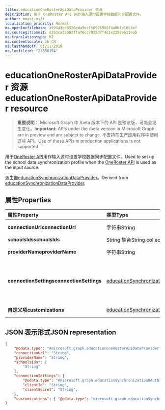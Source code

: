 ```yaml
---
title: educationOneRosterApiDataProvider 资源
description: 用于 OneRoster API 用作输入源时设置学校数据同步配置文件。
author: mmast-msft
localization_priority: Normal
ms.openlocfilehash: a99343ed8026eda9ecf56925986f4a0bfe10b3ef
ms.sourcegitcommit: d2b3ca32602ffa76cc7925d7f4d1e2258e611ea5
ms.translationtype: MT
ms.contentlocale: zh-CN
ms.lasthandoff: 01/11/2019
ms.locfileid: "27858154"
---
```

# <a name="educationonerosterapidataprovider-resource"></a><span data-ttu-id="6cd2c-103">educationOneRosterApiDataProvider 资源</span><span class="sxs-lookup"><span data-stu-id="6cd2c-103">educationOneRosterApiDataProvider resource</span></span>

> <span data-ttu-id="6cd2c-104">**重要说明：** Microsoft Graph 中 /beta 版本下的 API 是预览版，可能会发生变化。</span><span class="sxs-lookup"><span data-stu-id="6cd2c-104">**Important:** APIs under the /beta version in Microsoft Graph are in preview and are subject to change.</span></span> <span data-ttu-id="6cd2c-105">不支持在生产应用程序中使用这些 API。</span><span class="sxs-lookup"><span data-stu-id="6cd2c-105">Use of these APIs in production applications is not supported.</span></span>

<span data-ttu-id="6cd2c-106">用于[OneRoster API](https://www.imsglobal.org/activity/onerosterlis)用作输入源时设置学校数据同步配置文件。</span><span class="sxs-lookup"><span data-stu-id="6cd2c-106">Used to set up the school data synchronization profile when the [OneRoster API](https://www.imsglobal.org/activity/onerosterlis) is used as the input source.</span></span>

<span data-ttu-id="6cd2c-107">派生自[educationSynchronizationDataProvider](educationsynchronizationdataprovider.md)。</span><span class="sxs-lookup"><span data-stu-id="6cd2c-107">Derived from [educationSynchronizationDataProvider](educationsynchronizationdataprovider.md).</span></span>

## <a name="properties"></a><span data-ttu-id="6cd2c-108">属性</span><span class="sxs-lookup"><span data-stu-id="6cd2c-108">Properties</span></span>

| <span data-ttu-id="6cd2c-109">属性</span><span class="sxs-lookup"><span data-stu-id="6cd2c-109">Property</span></span> | <span data-ttu-id="6cd2c-110">类型</span><span class="sxs-lookup"><span data-stu-id="6cd2c-110">Type</span></span> | <span data-ttu-id="6cd2c-111">Description</span><span class="sxs-lookup"><span data-stu-id="6cd2c-111">Description</span></span> |
|:-|:-|:-|
| <span data-ttu-id="6cd2c-112">**connectionUrl**</span><span class="sxs-lookup"><span data-stu-id="6cd2c-112">**connectionUrl**</span></span> | <span data-ttu-id="6cd2c-113">字符串</span><span class="sxs-lookup"><span data-stu-id="6cd2c-113">String</span></span> | <span data-ttu-id="6cd2c-114">连接到 OneRoster 实例 URL。</span><span class="sxs-lookup"><span data-stu-id="6cd2c-114">The connection URL to the OneRoster instance.</span></span> |
| <span data-ttu-id="6cd2c-115">**schoolsIds**</span><span class="sxs-lookup"><span data-stu-id="6cd2c-115">**schoolsIds**</span></span> | <span data-ttu-id="6cd2c-116">String 集合</span><span class="sxs-lookup"><span data-stu-id="6cd2c-116">String collection</span></span> |  <span data-ttu-id="6cd2c-117">学校 sourcedIds 同步的列表。</span><span class="sxs-lookup"><span data-stu-id="6cd2c-117">The list of school sourcedIds to sync.</span></span> |
| <span data-ttu-id="6cd2c-118">**providerName**</span><span class="sxs-lookup"><span data-stu-id="6cd2c-118">**providerName**</span></span> | <span data-ttu-id="6cd2c-119">字符串</span><span class="sxs-lookup"><span data-stu-id="6cd2c-119">String</span></span> | <span data-ttu-id="6cd2c-120">由[OneRoster 规范](https://www.imsglobal.org/oneroster-v11-final-best-practice-and-implementation-guide#AppA)定义 OneRoster 服务提供商的名称。</span><span class="sxs-lookup"><span data-stu-id="6cd2c-120">The OneRoster Service Provider name as defined by the [OneRoster specification](https://www.imsglobal.org/oneroster-v11-final-best-practice-and-implementation-guide#AppA).</span></span> |
| <span data-ttu-id="6cd2c-121">**connectionSettings**</span><span class="sxs-lookup"><span data-stu-id="6cd2c-121">**connectionSettings**</span></span> | [<span data-ttu-id="6cd2c-122">educationSynchronizationConnectionSettings</span><span class="sxs-lookup"><span data-stu-id="6cd2c-122">educationSynchronizationConnectionSettings</span></span>](educationsynchronizationconnectionsettings.md) | <span data-ttu-id="6cd2c-123">OneRoster 实例的连接设置。</span><span class="sxs-lookup"><span data-stu-id="6cd2c-123">Connection settings for the OneRoster instance.</span></span> <span data-ttu-id="6cd2c-124">应类型[educationSynchronizationOAuth1ConnectionSettings](educationsynchronizationoauth1connectionsettings.md)或[educationSynchronizationOAuth2ClientCredentialsConnectionSettings](educationsynchronizationoauth2clientcredentialsconnectionsettings.md)。</span><span class="sxs-lookup"><span data-stu-id="6cd2c-124">Should be of type [educationSynchronizationOAuth1ConnectionSettings](educationsynchronizationoauth1connectionsettings.md) or [educationSynchronizationOAuth2ClientCredentialsConnectionSettings](educationsynchronizationoauth2clientcredentialsconnectionsettings.md).</span></span> |
| <span data-ttu-id="6cd2c-125">**自定义项**</span><span class="sxs-lookup"><span data-stu-id="6cd2c-125">**customizations**</span></span> | [<span data-ttu-id="6cd2c-126">educationSynchronizationCustomizations</span><span class="sxs-lookup"><span data-stu-id="6cd2c-126">educationSynchronizationCustomizations</span></span>](educationsynchronizationcustomizations.md) | <span data-ttu-id="6cd2c-127">可选自定义要应用于同步配置文件。</span><span class="sxs-lookup"><span data-stu-id="6cd2c-127">Optional customization to be applied to the synchronization profile.</span></span>|

## <a name="json-representation"></a><span data-ttu-id="6cd2c-128">JSON 表示形式</span><span class="sxs-lookup"><span data-stu-id="6cd2c-128">JSON representation</span></span>
<!-- {
  "blockType": "resource",
  "optionalProperties": [

  ],
  "@odata.type": "#microsoft.graph.educationoneRosterApiDataProvider"
}-->

```json
{
    "@odata.type": "#microsoft.graph.educationoneRosterApiDataProvider",
    "connectionUrl": "String",
    "providerName": "String",
    "schoolsIds": [
        "String"
    ],
    "connectionSettings": {
        "@odata.type": "#microsoft.graph.educationSynchronizationOAuth1ConnectionSettings",
        "clientId": "String",
        "clientSecret": "String",
    },
    "customizations": { "@odata.type": "microsoft.graph.educationSynchronizationCustomizations" }
}
```
